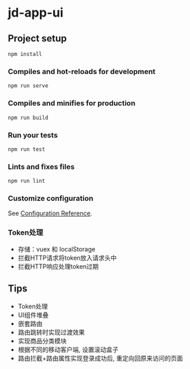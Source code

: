 # jd-app-ui

## Project setup
```
npm install
```

### Compiles and hot-reloads for development
```
npm run serve
```

### Compiles and minifies for production
```
npm run build
```

### Run your tests
```
npm run test
```

### Lints and fixes files
```
npm run lint
```

### Customize configuration
See [Configuration Reference](https://cli.vuejs.org/config/).

### Token处理
- 存储：vuex 和 localStorage
- 拦截HTTP请求将token放入请求头中
- 拦截HTTP响应处理token过期

## Tips
- Token处理
- UI组件堆叠
- 嵌套路由
- 路由跳转时实现过渡效果
- 实现商品分类模块
- 根据不同的移动客户端, 设置滚动盒子
- 路由拦截+路由属性实现登录成功后, 重定向回原来访问的页面